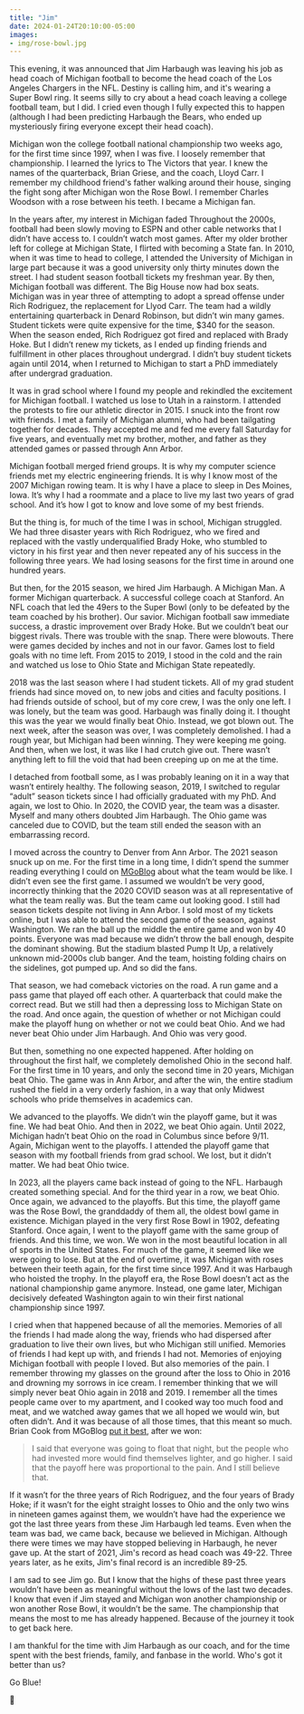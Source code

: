 ```yaml
---
title: "Jim"
date: 2024-01-24T20:10:00-05:00
images:
- img/rose-bowl.jpg
---
```


This evening, it was announced that Jim Harbaugh was leaving his job as head
coach of Michigan football to become the head coach of the Los Angeles Chargers
in the NFL. Destiny is calling him, and it's wearing a Super Bowl ring. It seems
silly to cry about a head coach leaving a college football team, but I did. I
cried even though I fully expected this to happen (although I had been
predicting Harbaugh the Bears, who ended up mysteriously firing everyone except
their head coach).

Michigan won the college football national championship two weeks ago, for the
first time since 1997, when I was five. I loosely remember that championship. I
learned the lyrics to The Victors that year. I knew the names of the
quarterback, Brian Griese, and the coach, Lloyd Carr. I remember my childhood
friend's father walking around their house, singing the fight song after
Michigan won the Rose Bowl. I remember Charles Woodson with a rose between his
teeth. I became a Michigan fan.

In the years after, my interest in Michigan faded Throughout the 2000s, football
had been slowly moving to ESPN and other cable networks that I didn’t have
access to. I couldn’t watch most games. After my older brother left for college
at Michigan State, I flirted with becoming a State fan.  In 2010, when it was
time to head to college, I attended the University of Michigan in large part
because it was a good university only thirty minutes down the street. I had
student season football tickets my freshman year. By then, Michigan football was
different. The Big House now had box seats. Michigan was in year three of
attempting to adopt a spread offense under Rich Rodriguez, the replacement for
Llyod Carr. The team had a wildly entertaining quarterback in Denard Robinson,
but didn’t win many games.  Student tickets were quite expensive for the time,
$340 for the season.  When the season ended, Rich Rodriguez got fired and
replaced with Brady Hoke.  But I didn’t renew my tickets, as I ended up finding
friends and fulfillment in other places throughout undergrad. I didn’t buy
student tickets again until 2014, when I returned to Michigan to start a PhD
immediately after undergrad graduation.

It was in grad school where I found my people and rekindled the excitement for
Michigan football. I watched us lose to Utah in a rainstorm. I attended the
protests to fire our athletic director in 2015. I snuck into the front row with
friends. I met a family of Michigan alumni, who had been tailgating together for
decades. They accepted me and fed me every fall Saturday for five years, and
eventually met my brother, mother, and father as they attended games or passed
through Ann Arbor.

Michigan football merged friend groups. It is why my computer science friends
met my electric engineering friends. It is why I know most of the 2007 Michigan
rowing team. It is why I have a place to sleep in Des Moines, Iowa. It’s why I
had a roommate and a place to live my last two years of grad school. And it’s
how I got to know and love some of my best friends.

But the thing is, for much of the time I was in school, Michigan struggled. We
had three disaster years with Rich Rodriguez, who we fired and replaced with the
vastly underqualified Brady Hoke, who stumbled to victory in his first year and
then never repeated any of his success in the following three years. We had
losing seasons for the first time in around one hundred years.

But then, for the 2015 season, we hired Jim Harbaugh. A Michigan Man. A former
Michigan quarterback. A successful college coach at Stanford. An NFL coach that
led the 49ers to the Super Bowl (only to be defeated by the team coached by his
brother). Our savior. Michigan football saw immediate success, a drastic
improvement over Brady Hoke. But we couldn’t beat our biggest rivals. There was
trouble with the snap. There were blowouts. There were games decided by inches
and not in our favor. Games lost to field goals with no time left. From 2015 to
2019, I stood in the cold and the rain and watched us lose to Ohio State and
Michigan State repeatedly.

2018 was the last season where I had student tickets. All of my grad student
friends had since moved on, to new jobs and cities and faculty positions. I had
friends outside of school, but of my core crew, I was the only one left. I was
lonely, but the team was good. Harbaugh was finally doing it. I thought this was
the year we would finally beat Ohio. Instead, we got blown out. The next week,
after the season was over, I was completely demolished. I had a rough year, but
Michigan had been winning. They were keeping me going. And then, when we lost,
it was like I had crutch give out. There wasn’t anything left to fill the void
that had been creeping up on me at the time.

I detached from football some, as I was probably leaning on it in a way that
wasn’t entirely healthy. The following season, 2019, I switched to regular
“adult” season tickets since I had officially graduated with my PhD. And again,
we lost to Ohio. In 2020, the COVID year, the team was a disaster. Myself and
many others doubted Jim Harbaugh. The Ohio game was canceled due to COVID, but
the team still ended the season with an embarrassing record.

I moved across the country to Denver from Ann Arbor. The 2021 season snuck up on
me. For the first time in a long time, I didn’t spend the summer reading
everything I could on [MGoBlog][mgoblog] about what the team would be like. I
didn’t even see the first game. I assumed we wouldn’t be very good, incorrectly
thinking that the 2020 COVID season was at all representative of what the team
really was. But the team came out looking good. I still had season tickets
despite not living in Ann Arbor. I sold most of my tickets online, but I was
able to attend the second game of the season, against Washington. We ran the
ball up the middle the entire game and won by 40 points. Everyone was mad
because we didn’t throw the ball enough, despite the dominant showing. But the
stadium blasted Pump It Up, a relatively unknown mid-2000s club banger. And the
team, hoisting folding chairs on the sidelines, got pumped up. And so did the
fans.

That season, we had comeback victories on the road. A run game and a pass game
that played off each other. A quarterback that could make the correct read. But
we still had then a depressing loss to Michigan State on the road. And once
again, the question of whether or not Michigan could make the playoff hung on
whether or not we could beat Ohio. And we had never beat Ohio under Jim
Harbaugh. And Ohio was very good.

But then, something no one expected happened. After holding on throughout the
first half, we completely demolished Ohio in the second half. For the first time
in 10 years, and only the second time in 20 years, Michigan beat Ohio.  The game
was in Ann Arbor, and after the win, the entire stadium rushed the field in a
very orderly fashion, in a way that only Midwest schools who pride themselves in
academics can.

We advanced to the playoffs. We didn’t win the playoff game, but it was fine. We
had beat Ohio.  And then in 2022, we beat Ohio again. Until 2022, Michigan
hadn’t beat Ohio on the road in Columbus since before 9/11. Again, Michigan went
to the playoffs. I attended the playoff game that season with my football
friends from grad school.  We lost, but it didn’t matter. We had beat Ohio
twice.

In 2023, all the players came back instead of going to the NFL. Harbaugh created
something special. And for the third year in a row, we beat Ohio. Once again, we
advanced to the playoffs. But this time, the playoff game was the Rose Bowl, the
granddaddy of them all, the oldest bowl game in existence. Michigan played in
the very first Rose Bowl in 1902, defeating Stanford. Once again, I went to the
playoff game with the same group of friends. And this time, we won. We won in
the most beautiful location in all of sports in the United States. For much of
the game, it seemed like we were going to lose. But at the end of overtime, it
was Michigan with roses between their teeth again, for the first time since
1997. And it was Harbaugh who hoisted the trophy. In the playoff era, the Rose
Bowl doesn’t act as the national championship game anymore. Instead, one game
later, Michigan decisively defeated Washington again to win their first national
championship since 1997.

I cried when that happened because of all the memories. Memories of all the
friends I had made along the way, friends who had dispersed after graduation to
live their own lives, but who Michigan still unified. Memories of friends I had
kept up with, and friends I had not. Memories of enjoying Michigan football with
people I loved. But also memories of the pain. I remember throwing my glasses on
the ground after the loss to Ohio in 2016 and drowning my sorrows in ice cream.
I remember thinking that we will simply never beat Ohio again in 2018 and 2019.
I remember all the times people came over to my apartment, and I cooked way too
much food and meat, and we watched away games that we all hoped we would win,
but often didn’t. And it was because of all those times, that this meant so
much. Brian Cook from MGoBlog [put it best][edge], after we won:

> I said that everyone was going to float that night, but the people who had
invested more would find themselves lighter, and go higher. I said that the
payoff here was proportional to the pain. And I still believe that.

If it wasn’t for the three years of Rich Rodriguez, and the four years of Brady
Hoke; if it wasn’t for the eight straight losses to Ohio and the only two wins
in nineteen games against them, we wouldn’t have had the experience we got the
last three years from these Jim Harbaugh led teams. Even when the team was bad,
we came back, because we believed in Michigan.  Although there were times we may
have stopped believing in Harbaugh, he never gave up. At the start of 2021,
Jim's record as head coach was 49-22. Three years later, as he exits, Jim's
final record is an incredible 89-25.

I am sad to see Jim go. But I know that the highs of these past three years
wouldn’t have been as meaningful without the lows of the last two decades. I
know that even if Jim stayed and Michigan won another championship or won
another Rose Bowl, it wouldn’t be the same. The championship that means the most
to me has already happened. Because of the journey it took to get back here.

I am thankful for the time with Jim Harbaugh as our coach, and for the time
spent with the best friends, family, and fanbase in the world. Who's got it
better than us?

Go Blue!

🫡

[edge]: https://mgoblog.com/content/edge-space-0
[mgoblog]: https://mgoblog.com
